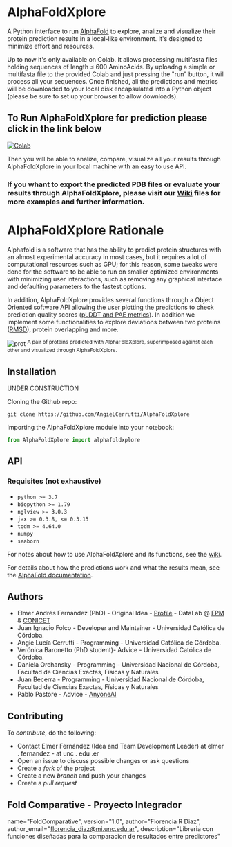 # AlphaFoldXplore

A Python interface to run [AlphaFold](https://github.com/deepmind/alphafold) to explore, analize and visualize their protein prediction results in a local-like environment. It's designed to minimize effort and resources.

Up to now it's only available on Colab. It allows processing multifasta files holding sequences of length ≤ 600 AminoAcids.
By uploadng a simple or multifasta file to the provided Colab and just pressing the "run" button, it will process all your sequences. Once finished, all the predictions and metrics will be downloaded to your local disk encapsulated into a Python object (please be sure to set up your browser to allow downloads).

## To Run AlphaFoldXplore for prediction please click in the link below
[![Colab](https://colab.research.google.com/assets/colab-badge.svg)](https://colab.research.google.com/github/AngieLCerrutti/AlphaFoldXplore/blob/main/example/AlphaFoldXplore_Colab_SimplePredict.ipynb)

Then you will be able to analize, compare, visualize all your results through AlphaFoldXplore in your local machine with an easy to use API.

### If you whant to export the predicted PDB files or evaluate your results through AlphaFoldXplore, please visit our [Wiki](https://github.com/AngieLCerrutti/AlphaFoldXplore/wiki) files for more examples and further information.

# AlphaFoldXplore Rationale

Alphafold is a software that has the ability to predict protein structures with an almost experimental accuracy in most cases, but it requires a lot of computational resources such as GPU; for this reason, some tweaks were done for the software to be able to run on smaller optimized environments with minimizing user interactions, such as removing any graphical interface and defaulting parameters to the fastest options. 

In addition, AlphaFoldXplore provides several functions through a Object Oriented software API allowing the user plotting the predictions to check prediction quality scores ([pLDDT and PAE metrics](https://www.deepmind.com/publications/enabling-high-accuracy-protein-structure-prediction-at-the-proteome-scale)). In addition we implement some functionalities to explore deviations between two proteins ([RMSD](https://www.sciencedirect.com/science/article/pii/S1359027898000194)), protein overlapping and more. 

![prot](https://user-images.githubusercontent.com/62774640/174698354-a814f773-cd13-4d71-9192-04147fd29b64.jpeg)
<sup>A pair of proteins predicted with AlphaFoldXplore, superimposed against each other and visualized through AlphaFoldXplore.</sup>

## Installation

UNDER CONSTRUCTION

Cloning the Github repo:
```
git clone https://github.com/AngieLCerrutti/AlphaFoldXplore
```
Importing the AlphaFoldXplore module into your notebook:
```python
from AlphaFoldXplore import alphafoldxplore
```

## API

### Requisites (not exhaustive)

* ``` python >= 3.7 ```
* ``` biopython >= 1.79 ```
* ``` nglview >= 3.0.3 ```
* ``` jax >= 0.3.8, <= 0.3.15 ```
* ``` tqdm >= 4.64.0 ```
* ``` numpy ```
* ``` seaborn ```

For notes about how to use AlphaFoldXplore and its functions, see the [wiki](https://github.com/AngieLCerrutti/AlphaFoldXplore/wiki).

For details about how the predictions work and what the results mean, see the [AlphaFold documentation](https://github.com/deepmind/alphafold).

## Authors

- Elmer Andrés Fernández (PhD) - Original Idea - [Profile](https://www.researchgate.net/profile/Elmer-Fernandez-2) - DataLab @ [FPM](https://fpmlab.org.ar/) & [CONICET](https://www.conicet.gov.ar)
- Juan Ignacio Folco - Developer and Maintainer - Universidad Católica de Córdoba.
- Angie Lucía Cerrutti - Programming - Universidad Católica de Córdoba.
- Verónica Baronetto (PhD student)- Advice - Universidad Católica de Córdoba.
- Daniela Orchansky - Programming - Universidad Nacional de Córdoba, Facultad de Ciencias Exactas, Físicas y Naturales
- Juan Becerra - Programming - Universidad Nacional de Córdoba, Facultad de Ciencias Exactas, Físicas y Naturales
- Pablo Pastore - Advice - [AnyoneAI](https://anyoneai.com/)


## Contributing

To *contribute*, do the following:
* Contact Elmer Fernández (Idea and Team Development Leader) at elmer .  fernandez - at unc . edu .er
* Open an issue to discuss possible changes or ask questions
* Create a *fork* of the project
* Create a new *branch* and push your changes
* Create a *pull request*

## Fold Comparative - Proyecto Integrador 

name="FoldComparative",
version="1.0",
author="Florencia R Diaz",
author_email="florencia_diaz@mi.unc.edu.ar",
description="Libreria con funciones diseñadas para la comparacion de resultados entre predictores"


